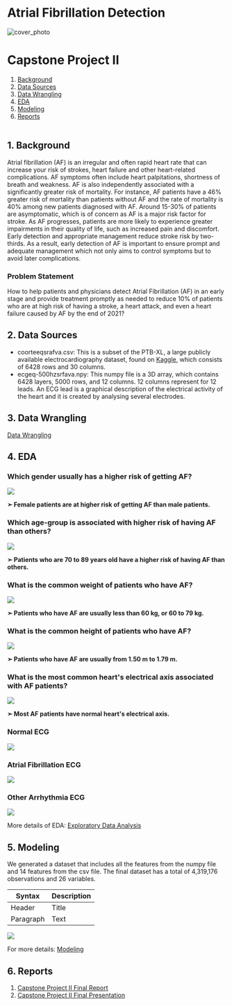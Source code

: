 # Atrial Fibrillation Detection 
![cover_photo](./img/AFib-Animation.gif)

# Capstone Project II
1.	[Background](#1-backround)
2.	[Data Sources](#2-data-sources)
3.  [Data Wrangling](#3-data-wrangling)
4.  [EDA](#4-eda)
5.  [Modeling](#5-modeling)
6.	[Reports](#6-reports)
<br/><br/>

## 1. Background
Atrial fibrillation (AF) is an irregular and often rapid heart rate that can increase your risk of strokes, heart failure and other heart-related complications. AF symptoms often include heart palpitations, shortness of breath and weakness. AF is also independently associated with a significantly greater risk of mortality. For instance, AF patients have a 46% greater risk of mortality than patients without AF and the rate of mortality is 40% among new patients diagnosed with AF. Around 15-30% of patients are asymptomatic, which is of concern as AF is a major risk factor for stroke. As AF progresses, patients are more likely to experience greater impairments in their quality of life, such as increased pain and discomfort. Early detection and appropriate management reduce stroke risk by two-thirds. As a result, early detection of AF is important to ensure prompt and adequate management which not only aims to control symptoms but to avoid later complications.

### Problem Statement
How to help patients and physicians detect Atrial Fibrillation (AF) in an early stage and provide treatment promptly as needed to reduce 10% of patients who are at high risk of having a stroke, a heart attack, and even a heart failure caused by AF by the end of 2021?

## 2. Data Sources
- coorteeqsrafva.csv: This is a subset of the PTB-XL, a large publicly available electrocardiography dataset, found on [Kaggle](https://www.kaggle.com/arjunascagnetto/ptbxl-atrial-fibrillation-detection), which consists of 6428 rows and 30 columns. 
- ecgeq-500hzsrfava.npy: This numpy file is a 3D array, which contains 6428 layers, 5000 rows, and 12 columns. 12 columns represent for 12 leads. An ECG lead is a graphical description of the electrical activity of the heart and it is created by analysing several electrodes.


## 3. Data Wrangling
[Data Wrangling](https://github.com/tvo10/atrial-fibrillation-detection/blob/main/01_afib_detection_data_wrangling.ipynb)

## 4. EDA
### Which gender usually has a higher risk of getting AF?
<p>
    <img src="https://github.com/tvo10/atrial-fibrillation-detection/blob/main/img/rhythm_by_sex.PNG" />
</p>
<p><b>➣ Female patients are at higher risk of getting AF than male patients.</b></p>

### Which age-group is associated with higher risk of having AF than others?
<p>
  <img src="https://github.com/tvo10/atrial-fibrillation-detection/blob/main/img/rhythm_by_age.PNG" />
</p>
<p><b>➣ Patients who are 70 to 89 years old have a higher risk of having AF than others.</b></p>
            
### What is the common weight of patients who have AF?
<p>
  <img src="https://github.com/tvo10/atrial-fibrillation-detection/blob/main/img/rhythm_by_weight.PNG" />
</p>
<p><b>➣ Patients who have AF are usually less than 60 kg, or 60 to 79 kg.</b></p>

### What is the common height of patients who have AF?
<p>
  <img src="https://github.com/tvo10/atrial-fibrillation-detection/blob/main/img/rhythm_by_height.PNG" />
</p>
<p><b>➣ Patients who have AF are usually from 1.50 m to 1.79 m.</b></p>

### What is the most common heart's electrical axis associated with AF patients?
<p>
  <img src="https://github.com/tvo10/atrial-fibrillation-detection/blob/main/img/rhythm_by_heart_axis.PNG" />
</p>
<p><b>➣ Most AF patients have normal heart's electrical axis.</b></p>

### Normal ECG
<p>
  <img src="https://github.com/tvo10/atrial-fibrillation-detection/blob/main/img/normal_ecg.PNG" />
</p>

### Atrial Fibrillation ECG
<p>
  <img src="https://github.com/tvo10/atrial-fibrillation-detection/blob/main/img/atrial_fibrillation_ecg.PNG" />
</p>

### Other Arrhythmia ECG
<p>
  <img src="https://github.com/tvo10/atrial-fibrillation-detection/blob/main/img/other_arrhythmia_ecg.PNG" />
</p>

More details of EDA:
[Exploratory Data Analysis](https://github.com/tvo10/atrial-fibrillation-detection/blob/main/02_afib_detection_eda.ipynb)

## 5. Modeling
<p>We generated a dataset that includes all the features from the numpy file and 14 features from the csv file. The final dataset has a total of 4,319,176 observations and 26 variables.
</p>

| Syntax      | Description |
| ----------- | ----------- |
| Header      | Title       |
| Paragraph   | Text        |


<p>
<img src = "https://github.com/tvo10/atrial-fibrillation-detection/blob/main/img/modeling.PNG" />
</p>

For more details: 
[Modeling](https://github.com/tvo10/atrial-fibrillation-detection/blob/main/04_afib_detection_modeling.ipynb)

## 6. Reports
1. [Capstone Project II Final Report](https://github.com/tvo10/atrial-fibrillation-detection/blob/main/afib_detection_report.pdf)
2. [Capstone Project II Final Presentation](https://docs.google.com/presentation/d/1hBh9Pb7svQN0gg5JdP9LnS4gQ1PKYUQXwtJT0ZPAKVg/edit#slide=id.gdbd7bf2743_0_47)
